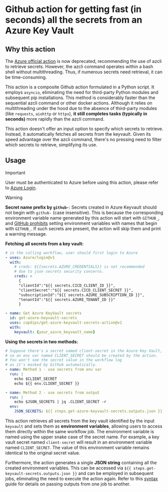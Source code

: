 # Github action for getting fast (in seconds) all the secrets from an Azure Key Vault

## Why this action

The [Azure official action](https://github.com/Azure/get-keyvault-secrets) is now deprecated, recommending the use of azcli to retrieve secrets. However, the azcli command operates within a bash shell without multithreading. Thus, if numerous secrets need retrieval, it can be time-consuming.

This action is a composite Github action formulated in a Python script. It employs `asyncio`, eliminating the need for third-party Python modules and subsequent pip installations. This method is considerably faster than the sequential azcli command or other docker actions. Although it relies on multithreading under the hood due to the absence of third-party modules (like `requests`, `aiohttp` or `httpx`), **it still completes tasks (typically in seconds)** more rapidly than the azcli command.

This action doesn't offer an input option to specify which secrets to retrieve. Instead, it automatically fetches all secrets from the keyvault. Given its speed advantage over the azcli command, there's no pressing need to filter which secrets to retrieve, simplifying its use.

## Usage

> [!IMPORTANT]
> User must be authenticated to Azure before using this action, please refer to [Azure Login](https://github.com/Azure/login).

> [!WARNING]
> **Secret name prefix by `github-`**: Secrets created in Azure Keyvault should not begin with `github-` (case insensitive). This is because the corresponding environment variable name generated by this action will start with `GITHUB_`, and [GitHub prohibits](https://docs.github.com/en/actions/learn-github-actions/variables#naming-conventions-for-configuration-variables) setting environment variables with names that begin with `GITHUB_`. If such secrets are present, the action will skip them and print a warning message.

**Fetching all secrets from a key vault:**

```yaml
# in the calling workflow, user should first login to Azure
- uses: Azure/login@v1
  with:
    # creds: ${{secrets.AZURE_CREDENTIALS}} is not recommended
    # due to json secrets security concerns.
    creds: >
      {
      "clientId":"${{ secrets.CICD_CLIENT_ID }}",
      "clientSecret":"${{ secrets.CICD_CLIENT_SECRET }}",
      "subscriptionId":"${{ secrets.AZURE_SUBSCRIPTION_ID }}",
      "tenantId":"${{ secrets.AZURE_TENANT_ID }}"
      }

- name: Get Azure KeyVault secrets
  id: get-azure-keyvault-secrets
  uses: copdips/get-azure-keyvault-secrets-action@v1
  with:
    keyvault: {your_azure_keyvault_name}
```

**Using the secrets in two methods:**

```yaml
# Suppose there's a secret named client-secret in the Azure Key Vault,
# so an env var named CLIENT_SECRET should be created by the action.
# You won't see the secret value in the workflow log
# as it's masked by Github automatically.
- name: Method 1 - use secrets from env var
  run: |
    echo $CLIENT_SECRET
    echo ${{ env.CLIENT_SECRET }}

- name: Method 2 - use secrets from output
  run: |
    echo $JSON_SECRETS | jq .CLIENT_SECRET -r
  env:
    JSON_SECRETS: ${{ steps.get-azure-keyvault-secrets.outputs.json }}
```

This action retrieves all secrets from the key vault identified by the input `keyvault` and sets them as **environment variables**, allowing users to access them directly within the same workflow job. The environment variable is named using the upper snake case of the secret name. For example, a key vault secret named `client-secret` will result in an environment variable named `CLIENT_SECRET`. The value of this environment variable remains identical to the original secret value.

Furthermore, the action generates a single **JSON string** containing all the created environment variables. This can be accessed via `${{ steps.get-keyvault-secrets.outputs.json }}` and can be employed in subsequent jobs, eliminating the need to execute the action again. Refer to this [syntax](https://docs.github.com/en/actions/using-workflows/workflow-syntax-for-github-actions#jobsjob_idoutputs) guide for details on passing outputs from one job to another.
